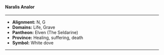 #### Naralis Analor
___

- **Alignment:** N, G
- **Domains:** Life, Grave
- **Pantheon:** Elven (The Seldarine)
- **Province:** Healing, suffering, death
- **Symbol:** White dove
___
